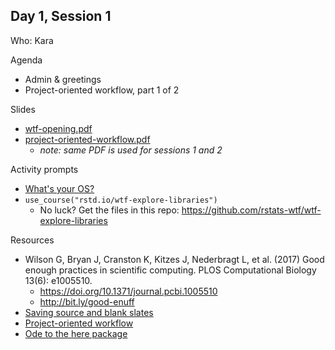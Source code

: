 ## Day 1, Session 1

Who: Kara

Agenda

  * Admin & greetings
  * Project-oriented workflow, part 1 of 2
  
Slides

  * [wtf-opening.pdf](materials/wtf-opening.pdf)
  * [project-oriented-workflow.pdf](materials/project-oriented-workflow.pdf)
    - *note: same PDF is used for sessions 1 and 2*
  
Activity prompts

  * [What's your OS?](https://github.com/rstudio-conf-2020/what-they-forgot/issues/21)
  * `use_course("rstd.io/wtf-explore-libraries")`
    - No luck? Get the files in this repo: <https://github.com/rstats-wtf/wtf-explore-libraries>

Resources

  * Wilson G, Bryan J, Cranston K, Kitzes J, Nederbragt L, et al. (2017) Good enough practices in scientific computing. PLOS Computational Biology 13(6): e1005510.
    - <https://doi.org/10.1371/journal.pcbi.1005510>
    - <http://bit.ly/good-enuff>
  * [Saving source and blank slates](https://whattheyforgot.org/save-source.html)
  * [Project-oriented workflow](https://whattheyforgot.org/project-oriented-workflow.html)
  * [Ode to the here package](https://github.com/jennybc/here_here#readme)
